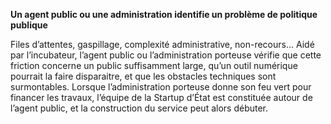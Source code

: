 __Un agent public ou une administration identifie un problème de politique publique__

Files d’attentes, gaspillage, complexité administrative, non-recours… Aidé par l’incubateur, l’agent public ou l’administration porteuse vérifie que cette friction concerne un public suffisamment large, qu’un outil numérique pourrait la faire disparaitre, et que les obstacles techniques sont surmontables. Lorsque l’administration porteuse donne son feu vert pour financer les travaux, l’équipe de la Startup d’État est constituée autour de l’agent public, et la construction du service peut alors débuter.
